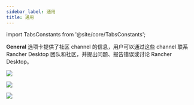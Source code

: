 ```yaml
---
sidebar_label: 通用
title: 通用
---
```


import TabsConstants from '@site/core/TabsConstants';

**General** 选项卡提供了社区 channel 的信息，用户可以通过这些 channel 联系 Rancher Desktop 团队和社区，并提出问题、报告错误或讨论 Rancher Desktop。

<Tabs groupId="os" defaultValue={TabsConstants.defaultOs}>
<TabItem value="Windows">

![](rd-versioned-asset://ui-main/Windows_General.png)

</TabItem>
<TabItem value="macOS">

![](rd-versioned-asset://ui-main/macOS_General.png)

</TabItem>
<TabItem value="Linux">

![](rd-versioned-asset://ui-main/Linux_General.png)

</TabItem>
</Tabs>
